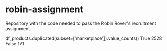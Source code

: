 # robin-assignment
Repository with the code needed to pass the Robin Rover's recruitment assignment.




df_products.duplicated(subset=['marketplace']).value_counts()
True     2528
False     171